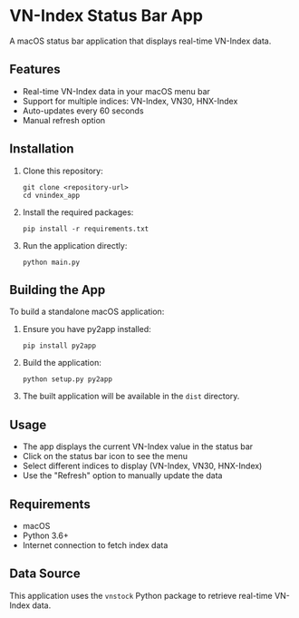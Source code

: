 # VN-Index Status Bar App

A macOS status bar application that displays real-time VN-Index data.

## Features

- Real-time VN-Index data in your macOS menu bar
- Support for multiple indices: VN-Index, VN30, HNX-Index
- Auto-updates every 60 seconds
- Manual refresh option

## Installation

1. Clone this repository:
   ```
   git clone <repository-url>
   cd vnindex_app
   ```

2. Install the required packages:
   ```
   pip install -r requirements.txt
   ```

3. Run the application directly:
   ```
   python main.py
   ```

## Building the App

To build a standalone macOS application:

1. Ensure you have py2app installed:
   ```
   pip install py2app
   ```

2. Build the application:
   ```
   python setup.py py2app
   ```

3. The built application will be available in the `dist` directory.

## Usage

- The app displays the current VN-Index value in the status bar
- Click on the status bar icon to see the menu
- Select different indices to display (VN-Index, VN30, HNX-Index)
- Use the "Refresh" option to manually update the data

## Requirements

- macOS
- Python 3.6+
- Internet connection to fetch index data

## Data Source

This application uses the `vnstock` Python package to retrieve real-time VN-Index data.
